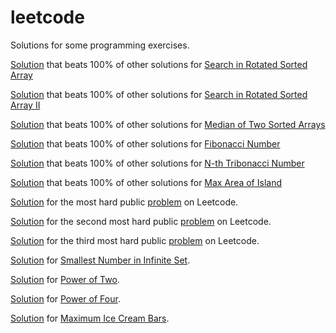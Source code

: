 # leetcode
Solutions for some programming exercises.

[Solution](app/src/main/java/SearchRotatedArray.java) that beats 100% of other solutions for [Search in Rotated Sorted Array](https://leetcode.com/problems/search-in-rotated-sorted-array/description/)

[Solution](app/src/main/java/SortedArrayII.java) that beats 100% of other solutions for [Search in Rotated Sorted Array II](https://leetcode.com/problems/search-in-rotated-sorted-array-ii/description/)

[Solution](app/src/main/java/MedianSortedArrays.java) that beats 100% of other solutions for [Median of Two Sorted Arrays](https://leetcode.com/problems/median-of-two-sorted-arrays/)

[Solution](app/src/main/java/Fibonacci.java) that beats 100% of other solutions for [Fibonacci Number](https://leetcode.com/problems/fibonacci-number/)

[Solution](app/src/main/java/Tribonacci.java) that beats 100% of other solutions for [N-th Tribonacci Number](https://leetcode.com/problems/n-th-tribonacci-number/)

[Solution](app/src/main/java/MaxAreaOfIsland.java) that beats 100% of other solutions for [Max Area of Island](https://leetcode.com/problems/max-area-of-island/)

[Solution](app/src/main/java/MaxLine.java) for the most hard public [problem](https://leetcode.com/problems/max-points-on-a-line/) on Leetcode.

[Solution](app/src/main/java/WildMatch.java) for the second most hard public [problem](https://leetcode.com/problems/wildcard-matching/) on Leetcode.

[Solution](app/src/main/java/RegExMatch.java) for the third most hard public [problem](https://leetcode.com/problems/regular-expression-matching) on Leetcode.

[Solution](app/src/main/java/SmallestInfiniteSet.java) for [Smallest Number in Infinite Set](https://leetcode.com/problems/smallest-number-in-infinite-set/).

[Solution](app/src/main/java/com/alexeyshurygin/IsPowerOfTwo.java) for [Power of Two](https://leetcode.com/problems/power-of-two/).

[Solution](app/src/main/java/IsPowerOfFour.java) for [Power of Four](https://leetcode.com/problems/power-of-four/).

[Solution](app/src/main/java/MaximumIceCreamBars.java) for [Maximum Ice Cream Bars](https://leetcode.com/problems/maximum-ice-cream-bars).
